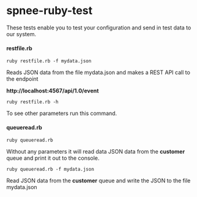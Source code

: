  spnee-ruby-test
=================

These tests enable you to test your configuration and send in test data to our system.

#### restfile.rb

```
ruby restfile.rb -f mydata.json
```

Reads JSON data from the file mydata.json and makes a REST API call to the
endpoint

**http://localhost:4567/api/1.0/event**

```
ruby restfile.rb -h
```

To see other parameters run this command.

#### queueread.rb

```
ruby queueread.rb
```

Without any parameters it will read data JSON data from the **customer** queue and
print it out to the console.

```
ruby queueread.rb -f mydata.json
```

Read JSON data from the **customer** queue and write the JSON to the file
mydata.json
